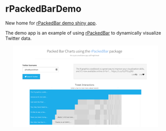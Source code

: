 # rPackedBarDemo
New home for [rPackedBar demo shiny app](https://spannbaueradam.shinyapps.io/rPackedBarDemo/).

The demo app is an example of using [rPackedBar](https://cran.r-project.org/package=rPackedBar) to dynamically visualize Twitter data.

<p align="center">
 <a href="https://spannbaueradam.shinyapps.io/rPackedBarDemo/" target="_blank">
 <kbd>
  <img src="readme/packed_bar_app_screenshot.png" width="90%">
 </kbd>
 </a>
</p>
